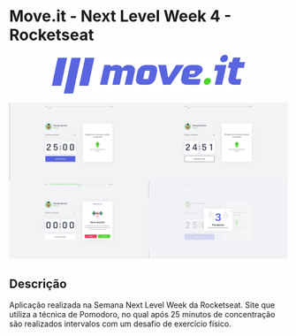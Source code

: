# Move.it - Next Level Week 4 - Rocketseat 

<p align="center">
 <img src="https://github.com/rodrigomotamendes/nlw4_moveit-next/blob/main/public/logo-full.svg" width="350" alt="accessibility text">
</p>

<p align="center">
 <img src="https://github.com/rodrigomotamendes/nlw4_moveit-next/blob/main/public/Site-Prints.jpg" width="1500" alt="accessibility text">
</p>

<h2>Descrição</h2>

<p> Aplicação realizada na Semana Next Level Week da Rocketseat. Site que utiliza a técnica de Pomodoro, no qual após 25 minutos de concentração são realizados intervalos com um desafio de exercício físico.</p>
